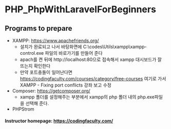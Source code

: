 # PHP_PhpWithLaravelForBeginners

## Programs to prepare
 - XAMPP: https://www.apachefriends.org/
    + 설치가 완료되고 나서 바탕화면에 C:\codes\Utils\xampp\xampp-control.exe 파일의 바로가기를 만들어 준다
    + apach를 켠 뒤에 http://localhost:80으로 접속해서 xampp 대시보드가 잘 뜨는지 확인한다
    + 만약 포트충돌이 일어난다면 https://codingfaculty.com/courses/category/free-courses 여기로 가서 XAMPP - Fixing port conflicts 강좌 보고 수정
 - Composer: https://getcomposer.org/
    + xampp 폴더를 설정해주는 부분에서 xampp의 php 폴더 내의 php.exe파일을 선택해 준다.
 - PHPStrom
 
 #### Instructor homepage: https://codingfaculty.com/
